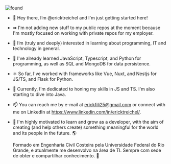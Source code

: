 ![found](https://user-images.githubusercontent.com/106178471/176327973-acd20274-76a5-4f5c-8556-be5d65d489b2.jpg)



- 👋 Hey there, I’m @ericktreichel and I'm just getting started here!
- ➡ I'm not adding new stuff to my public repos at the moment because I'm mostly focused on working with private repos for my employer. 
- 👀 I’m (truly and deeply) interested in learning about programming, IT and technology in general.
- 🐥 I've already learned JavaScript, Typescript, and Python for programming, as well as SQL and MongoDB for data persistence.
- ⚛ So far, I've worked with frameworks like Vue, Nuxt, and Nestjs for JS/TS, and Flask for Python.
- 🌱 Currently, I'm dedicated to honing my skills in JS and TS. I'm also starting to dive into Java.
- 📫 You can reach me by e-mail at erickfili25@gmail.com or connect with me on LinkedIn at https://www.linkedin.com/in/ericktreichel/.
- 🚀 I'm highly motivated to learn and grow as a developer, with the aim of creating (and help others create) something meaningful for the world and its people in the future. 🌎

  Formado em Engenharia Civil Costeira pela Universidade Federal do Rio Grande, e atualmente me desenvolvo na área de TI.
Sempre com sede de obter e compartilhar conhecimento. 🔁

<!---
ericktreichel/ericktreichel is a ✨ special ✨ repository because its `README.md` (this file) appears on your GitHub profile.
You can click the Preview link to take a look at your changes.
--->
